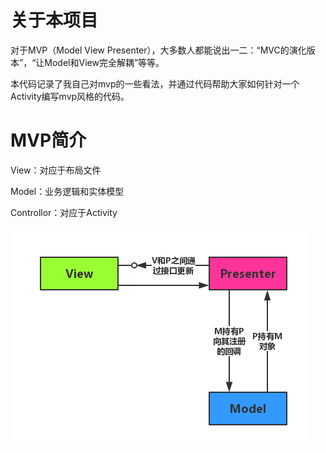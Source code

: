 # 关于本项目

对于MVP（Model View Presenter），大多数人都能说出一二：“MVC的演化版本”，“让Model和View完全解耦”等等。

本代码记录了我自己对mvp的一些看法，并通过代码帮助大家如何针对一个Activity编写mvp风格的代码。

# MVP简介

View：对应于布局文件

Model：业务逻辑和实体模型

Controllor：对应于Activity

![image](https://github.com/liyi828328/MVP/raw/master/MVP.png)

